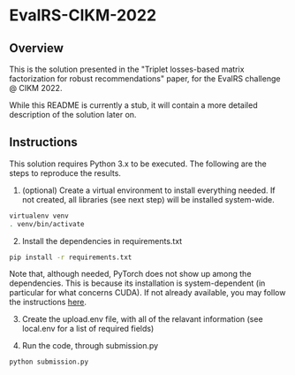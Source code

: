 # EvalRS-CIKM-2022

## Overview

This is the solution presented in the "Triplet losses-based matrix factorization for robust recommendations" paper, for the EvalRS challenge @ CIKM 2022. 

While this README is currently a stub, it will contain a more detailed description of the solution later on. 

## Instructions

This solution requires Python 3.x to be executed. The following are the steps to reproduce the results.

1. (optional) Create a virtual environment to install everything needed. If not created, all libraries (see next step) will be installed system-wide.
```bash
virtualenv venv
. venv/bin/activate
```

2. Install the dependencies in requirements.txt
```bash
pip install -r requirements.txt
```
Note that, although needed, PyTorch does not show up among the dependencies. This is because its installation is system-dependent (in particular for what concerns CUDA). If not already available, you may follow the instructions [here](https://pytorch.org/get-started/locally/).

3. Create the upload.env file, with all of the relavant information (see local.env for a list of required fields)

4. Run the code, through submission.py
```bash
python submission.py
```
